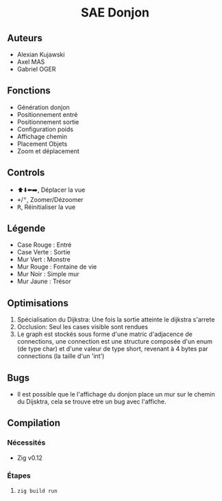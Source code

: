 # <div align="center">SAE Donjon</div>

## Auteurs

- Alexian Kujawski
- Axel MAS
- Gabriel OGER

## Fonctions

- Génération donjon
- Positionnement entré
- Positionnement sortie
- Configuration poids
- Affichage chemin
- Placement Objets
- Zoom et déplacement

## Controls

- ⬆️⬇️⬅️➡️, Déplacer la vue
- <kbd>+</kbd>/<kbd>°</kbd>, Zoomer/Dézoomer
- <kbd>R</kbd>, Réinitialiser la vue

## Légende

- Case Rouge : Entré
- Case Verte : Sortie
- Mur Vert : Monstre
- Mur Rouge : Fontaine de vie
- Mur Noir : Simple mur
- Mur Jaune : Trésor

## Optimisations

1. Spécialisation du Dijkstra: Une fois la sortie atteinte le dijkstra s'arrete
2. Occlusion: Seul les cases visible sont rendues
3. Le graph est stockés sous forme d'une matric d'adjacence de connections, une connection est une structure composée d'un enum (de type char) et d'une valeur de type short, revenant à 4 bytes par connections (la taille d'un 'int')

## Bugs

- Il est possible que le l'affichage du donjon place un mur sur le chemin du Dijsktra, cela se trouve etre un bug avec l'affiche.

## Compilation

### Nécessités

- Zig v0.12

### Étapes

1. `zig build run`
